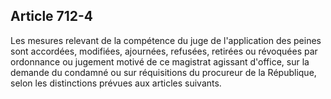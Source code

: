 Article 712-4
----
Les mesures relevant de la compétence du juge de l'application des peines sont
accordées, modifiées, ajournées, refusées, retirées ou révoquées par ordonnance
ou jugement motivé de ce magistrat agissant d'office, sur la demande du condamné
ou sur réquisitions du procureur de la République, selon les distinctions
prévues aux articles suivants.
